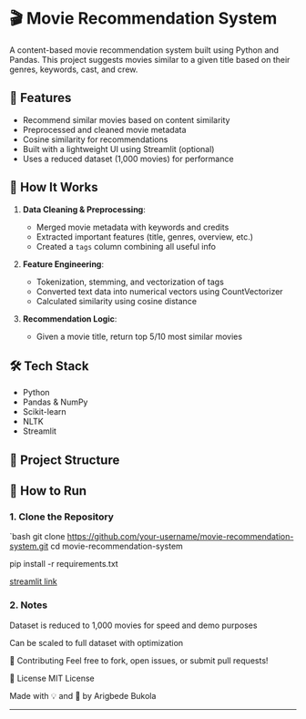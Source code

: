 # 🎬 Movie Recommendation System

A content-based movie recommendation system built using Python and Pandas. This project suggests movies similar to a given title based on their genres, keywords, cast, and crew.

## 🚀 Features

- Recommend similar movies based on content similarity
- Preprocessed and cleaned movie metadata
- Cosine similarity for recommendations
- Built with a lightweight UI using Streamlit (optional)
- Uses a reduced dataset (1,000 movies) for performance

## 🧠 How It Works

1. **Data Cleaning & Preprocessing**:
   - Merged movie metadata with keywords and credits
   - Extracted important features (title, genres, overview, etc.)
   - Created a `tags` column combining all useful info

2. **Feature Engineering**:
   - Tokenization, stemming, and vectorization of tags
   - Converted text data into numerical vectors using CountVectorizer
   - Calculated similarity using cosine distance

3. **Recommendation Logic**:
   - Given a movie title, return top 5/10 most similar movies

## 🛠 Tech Stack

- Python
- Pandas & NumPy
- Scikit-learn
- NLTK
- Streamlit 

## 📁 Project Structure


## 🧪 How to Run

### 1. Clone the Repository

`bash
git clone https://github.com/your-username/movie-recommendation-system.git
cd movie-recommendation-system

pip install -r requirements.txt

[streamlit link](https://movie-recommention2025.streamlit.app/)


### 2. Notes


Dataset is reduced to 1,000 movies for speed and demo purposes

Can be scaled to full dataset with optimization


🙌 Contributing
Feel free to fork, open issues, or submit pull requests!


📃 License
MIT License


Made with 💡 and 🎥 by Arigbede Bukola

---



